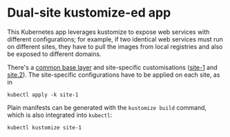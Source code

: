 # Dual-site kustomize-ed app

This Kubernetes app leverages kustomize to expose web services with different configurations;
for example, if two identical web services must run on different sites,
they have to pull the images from local registries and also be exposed to different domains.

There's a [common base layer](./bases) and site-specific customisations ([site-1](./site-1) and [site.2](./site-2)).
The site-specific configurations have to be applied on each site, as in

```shell
kubectl apply -k site-1
```

Plain manifests can be generated with the `kustomize build` command, which is also integrated into `kubectl`:

```shell
kubectl kustomize site-1
```
